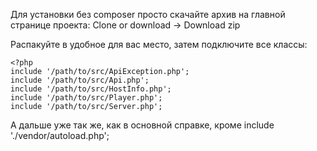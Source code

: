 Для установки без composer просто скачайте архив на главной странице проекта: Clone or download -> Download zip

Распакуйте в удобное для вас место, затем подключите все классы:
```
<?php
include '/path/to/src/ApiException.php';
include '/path/to/src/Api.php';
include '/path/to/src/HostInfo.php';
include '/path/to/src/Player.php';
include '/path/to/src/Server.php';

```
А дальше уже так же, как в основной справке, кроме include './vendor/autoload.php';
